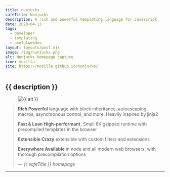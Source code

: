 ```yaml
---
title: nunjucks
safeTitle: Nunjucks
description: A rich and powerful templating language for JavaScript.
date: 2020-04-12
tags:
  - developer
  - templating
  - usefulwebdev
layout: layouts/post.njk
image: /img/nunjucks.png
alt: Nunjucks Homepage capture
icon: mozilla
site: https://mozilla.github.io/nunjucks/
---
```


<div class="box">

## {{ description }}

<figure class="image">
<img alt="{{ alt }}" src="{{ image }}">
</figure>

> **Rich Powerful** language with block inheritance, autoescaping, macros, asynchronous control, and more. Heavily inspired by jinja2
>
> **Fast & Lean High-performant.** Small 8K gzipped runtime with precompiled templates in the browser
>
> **Extensible Crazy** extensible with custom filters and extensions
>
> **Everywhere Available** in node and all modern web browsers, with thorough precompilation options
>
> <cite>&mdash; {{ safeTitle }} homepage</cite>

</div>

---